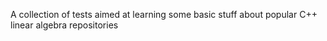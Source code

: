 A collection of tests aimed at learning some basic stuff about popular C++ linear algebra repositories
